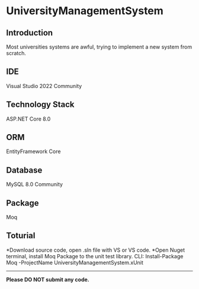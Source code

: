 # UniversityManagementSystem

## Introduction
  
Most universities systems are awful, trying to implement a new system from scratch.  
  
## IDE
Visual Studio 2022 Community
  
## Technology Stack
ASP.NET Core 8.0  
  
## ORM
EntityFramework Core
  
## Database
MySQL 8.0 Community
  
## Package
Moq
  
## Toturial  
 *Download source code, open .sln file with VS or VS code.
 *Open Nuget terminal, install Moq Package to the unit test library. 
 CLI: Install-Package Moq -ProjectName UniversityManagementSystem.xUnit  

***

**Please DO NOT submit any code.**
